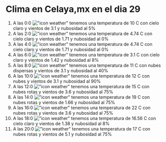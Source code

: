 # Clima en Celaya,mx en el dia 29

1. A las 0:0 !["icon weather"](http://openweathermap.org/img/w/02n.png) tenemos una temperatura de 10 C con cielo claro y  vientos de 3.1 y nubosidad al 5%
1. A las 2:0 !["icon weather"](http://openweathermap.org/img/w/01n.png) tenemos una temperatura de 4.74 C con cielo claro y  vientos de 1.71 y nubosidad al 0%
1. A las 4:0 !["icon weather"](http://openweathermap.org/img/w/01n.png) tenemos una temperatura de 4.74 C con cielo claro y  vientos de 1.71 y nubosidad al 0%
1. A las 6:0 !["icon weather"](http://openweathermap.org/img/w/02n.png) tenemos una temperatura de 3.1 C con cielo claro y  vientos de 1.42 y nubosidad al 8%
1. A las 8:0 !["icon weather"](http://openweathermap.org/img/w/03n.png) tenemos una temperatura de 11 C con nubes dispersas y  vientos de 3.1 y nubosidad al 40%
1. A las 10:0 !["icon weather"](http://openweathermap.org/img/w/04d.png) tenemos una temperatura de 12 C con nubes y  vientos de 3.1 y nubosidad al 90%
1. A las 12:0 !["icon weather"](http://openweathermap.org/img/w/04d.png) tenemos una temperatura de 15 C con nubes rotas y  vientos de 3.6 y nubosidad al 75%
1. A las 14:0 !["icon weather"](http://openweathermap.org/img/w/04d.png) tenemos una temperatura de 19 C con nubes rotas y  vientos de 1.66 y nubosidad al 75%
1. A las 16:0 !["icon weather"](http://openweathermap.org/img/w/04d.png) tenemos una temperatura de 22 C con nubes rotas y  vientos de 3.6 y nubosidad al 75%
1. A las 18:0 !["icon weather"](http://openweathermap.org/img/w/02d.png) tenemos una temperatura de 16.56 C con cielo claro y  vientos de 1.38 y nubosidad al 8%
1. A las 20:0 !["icon weather"](http://openweathermap.org/img/w/04n.png) tenemos una temperatura de 17 C con nubes rotas y  vientos de 5.1 y nubosidad al 75%
